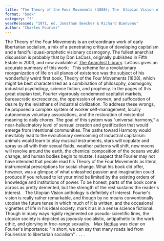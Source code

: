 ```yaml
---
title: "The Theory of the Four Movements (1808); The  Utopian Vision of Charles Fourier. Selected texts on work, love and passionate  attraction"
format: "book"
category: "f"
yearReleased: "1971, ed. Jonathan Beecher & Richard Bienvenu"
author: "Charles Fourier"
---
```

The Theory of the Four Movements is an extraordinary work of early libertarian socialism, a  mix of a penetrating critique of developing capitalism and a fanciful  quasi-prophetic visionary cosmogony. The fullest anarchist discussion is  probably that by Don LaCoss, originally published in Fifth Estate in  2003, and now available at <a href="mailto:https://theanarchistlibrary.org/library/don-lacoss-charles-fourier-prefigures-our-total-refusal"> The Anarchist Library</a>. LaCoss gives an accurate summary of this work:
 
This scheme for a revolutionary reorganization of life on  all planes of existence was the subject of his wonderfully weird first book,  Theory of the Four Movements (1808), which might be best characterized as a  combination of philosophy, cosmogony, industrial psychology, science fiction,  and prophecy. In the pages of this great utopian text, Fourier vigorously  condemned capitalist markets, bureaucratic excrescence, the oppression of women,  and suffocation of desire by the leviathans of industrial civilization.
To address these wrongs, he proposed a complex system of  worker self-management, locally autonomous voluntary associations, and the  restoration of existential meaning to daily chores. The goal of this system was  “universal harmony,” a near-hallucinatory level of sensual creation and  gratification that would emerge from intentional communities. The paths toward  Harmony would inevitably lead to the evolutionary overcoming of industrial  capitalism: animals would learn to play musical instruments, stars will copulate  and spray us all with their sexual fluids, weather patterns will shift, new  moons will revolve around the earth, the chemical composition of the oceans  would change, and human bodies begin to mutate. 
I suspect that Fourier may not have intended that people  read his Theory of the Four Movements as literal, instrumental prescriptions for  social change. What his book did offer, however, was a glimpse of what unleashed  passion and imagination could produce if you refused to let your mind be limited  by the existing orders of knowledge and institutions of power.
To be honest, parts of the book come across as pretty  demented, but the strength of the rest sustains the reader's interest.
 
The Utopian Vision anthology is definitely of  interest. Fourier's vision is really rather remarkable, and though by no means  conventionally utopian the future tense in which much of it is written, and the  occasional vignettes of life in his ideal society, mark it as in a sense science  fictional. Though in many ways rigidly regimented on pseudo-scientific lines,  the utopian society is depicted as joyously socialistic, antipathetic to the  work ethic, and glorying in free-range sexuality.
 
Max <a href="biblio.htm#Nettlau short history">Nettlau</a>  was clear on Fourier's importance: "In short, we can say that many roads led  from Fourierism to libertarian socialism" . . . .
 